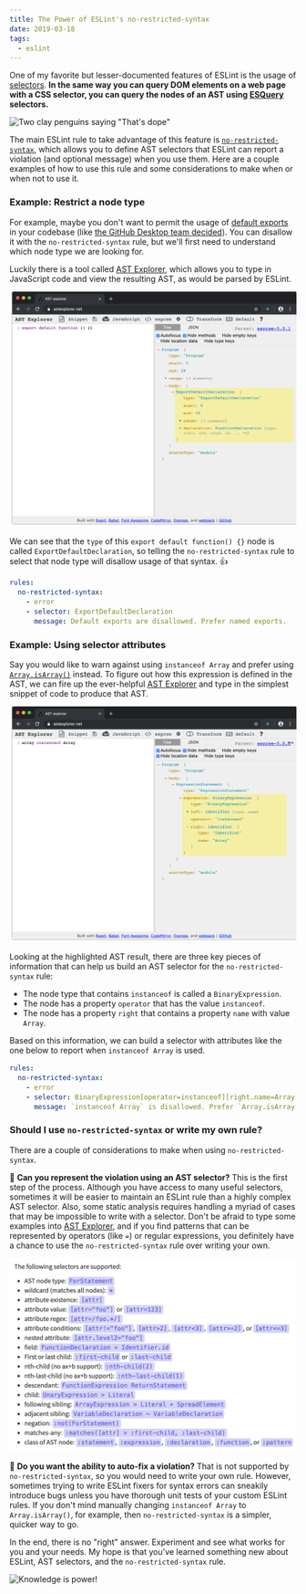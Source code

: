 ```yaml
---
title: The Power of ESLint's no-restricted-syntax
date: 2019-03-18
tags:
  - eslint
---
```


One of my favorite but lesser-documented features of ESLint is the usage of [selectors](https://eslint.org/docs/developer-guide/selectors). **In the same way you can query DOM elements on a web page with a CSS selector, you can query the nodes of an AST using [ESQuery](https://github.com/estools/esquery) selectors.**

![Two clay penguins saying "That's dope"](https://media1.tenor.com/images/3bcf0e4d18f822ef9e632482b9f88efb/tenor.gif?itemid=4635824)

The main ESLint rule to take advantage of this feature is [`no-restricted-syntax`](https://eslint.org/docs/rules/no-restricted-syntax), which allows you to define AST selectors that ESLint can report a violation (and optional message) when you use them. Here are a couple examples of how to use this rule and some considerations to make when or when not to use it.

### Example: Restrict a node type

For example, maybe you don't want to permit the usage of [default exports](https://developer.mozilla.org/en-US/docs/web/javascript/reference/statements/export#Using_the_default_export) in your codebase (like [the GitHub Desktop team decided](https://github.com/desktop/desktop/blob/0a06a201f2b21e6908ac307c937527aa1fe98d11/.eslintrc.yml#L75-L79)). You can disallow it with the `no-restricted-syntax` rule, but we'll first need to understand which node type we are looking for.

Luckily there is a tool called [AST Explorer][], which allows you to type in JavaScript code and view the resulting AST, as would be parsed by ESLint.

![AST Explorer for default export syntax](./ast-explorer-export-default.png)

We can see that the `type` of this `export default function() {}` node is called `ExportDefaultDeclaration`, so telling the `no-restricted-syntax` rule to select that node type will disallow usage of that syntax. :thumbsup:

```yaml
rules:
  no-restricted-syntax:
    - error
    - selector: ExportDefaultDeclaration
      message: Default exports are disallowed. Prefer named exports.
```

### Example: Using selector attributes

Say you would like to warn against using `instanceof Array` and prefer using [`Array.isArray()`](https://developer.mozilla.org/en-US/docs/Web/JavaScript/Reference/Global_Objects/Array/isArray) instead. To figure out how this expression is defined in the AST, we can fire up the ever-helpful [AST Explorer](https://astexplorer.net/#/gist/e497c4e15c96f2306f835ca4b74e8bd8/48902b4b5019f82320352e00c43bebd1fa10ba2f) and type in the simplest snippet of code to produce that AST.

![AST Explorer for instanceof Array](./ast-explorer-instanceof-array.png)

Looking at the highlighted AST result, there are three key pieces of information that can help us build an AST selector for the `no-restricted-syntax` rule:

- The node type that contains `instanceof` is called a `BinaryExpression`.
- The node has a property `operator` that has the value `instanceof`.
- The node has a property `right` that contains a property `name` with value `Array`.

Based on this information, we can build a selector with attributes like the one below to report when `instanceof Array` is used.

```yaml
rules:
  no-restricted-syntax:
    - error
    - selector: BinaryExpression[operator=instanceof][right.name=Array]
      message: `instanceof Array` is disallowed. Prefer `Array.isArray()`.
```

### Should I use `no-restricted-syntax` or write my own rule?

There are a couple of considerations to make when using `no-restricted-syntax`.

:thinking: **Can you represent the violation using an AST selector?** This is the first step of the process. Although you have access to many useful selectors, sometimes it will be easier to maintain an ESLint rule than a highly complex AST selector. Also, some static analysis requires handling a myriad of cases that may be impossible to write with a selector. Don't be afraid to type some examples into [AST Explorer][], and if you find patterns that can be represented by operators (like `=`) or regular expressions, you definitely have a chance to use the `no-restricted-syntax` rule over writing your own.

![A list of ESLint selectors](./eslint-selectors.png)

:thinking: **Do you want the ability to auto-fix a violation?** That is not supported by `no-restricted-syntax`, so you would need to write your own rule. However, sometimes trying to write ESLint fixers for syntax errors can sneakily introduce bugs unless you have thorough unit tests of your custom ESLint rules. If you don't mind manually changing `instanceof Array` to `Array.isArray()`, for example, then `no-restricted-syntax` is a simpler, quicker way to go.

In the end, there is no "right" answer. Experiment and see what works for you and your needs. My hope is that you've learned something new about ESLint, AST selectors, and the `no-restricted-syntax` rule.

![Knowledge is power!](https://media1.tenor.com/images/573e4df523f20ca6e20d53940d7c2c17/tenor.gif?itemid=8556236)

[ast explorer]: https://astexplorer.net/
